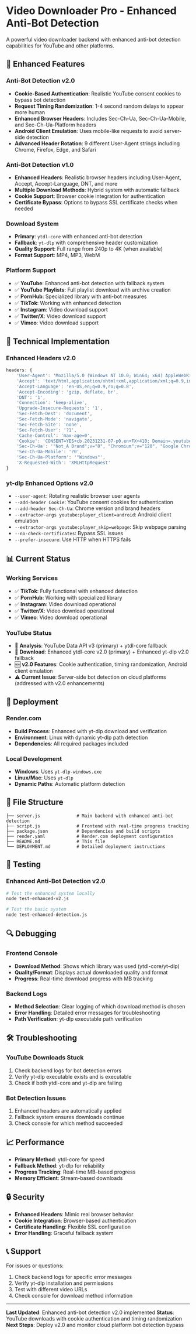# Video Downloader Pro - Enhanced Anti-Bot Detection

A powerful video downloader backend with enhanced anti-bot detection capabilities for YouTube and other platforms.

## 🚀 Enhanced Features

### Anti-Bot Detection v2.0
- **Cookie-Based Authentication**: Realistic YouTube consent cookies to bypass bot detection
- **Request Timing Randomization**: 1-4 second random delays to appear more human
- **Enhanced Browser Headers**: Includes Sec-Ch-Ua, Sec-Ch-Ua-Mobile, and Sec-Ch-Ua-Platform headers
- **Android Client Emulation**: Uses mobile-like requests to avoid server-side detection
- **Advanced Header Rotation**: 9 different User-Agent strings including Chrome, Firefox, Edge, and Safari

### Anti-Bot Detection v1.0
- **Enhanced Headers**: Realistic browser headers including User-Agent, Accept, Accept-Language, DNT, and more
- **Multiple Download Methods**: Hybrid system with automatic fallback
- **Cookie Support**: Browser cookie integration for authentication
- **Certificate Bypass**: Options to bypass SSL certificate checks when needed

### Download System
- **Primary**: `ytdl-core` with enhanced anti-bot detection
- **Fallback**: `yt-dlp` with comprehensive header customization
- **Quality Support**: Full range from 240p to 4K (when available)
- **Format Support**: MP4, MP3, WebM

### Platform Support
- ✅ **YouTube**: Enhanced anti-bot detection with fallback system
- ✅ **YouTube Playlists**: Full playlist download with archive creation
- ✅ **PornHub**: Specialized library with anti-bot measures
- ✅ **TikTok**: Working with enhanced detection
- ✅ **Instagram**: Video download support
- ✅ **Twitter/X**: Video download support
- ✅ **Vimeo**: Video download support

## 🔧 Technical Implementation

### Enhanced Headers v2.0
```javascript
headers: {
    'User-Agent': 'Mozilla/5.0 (Windows NT 10.0; Win64; x64) AppleWebKit/537.36 (KHTML, like Gecko) Chrome/120.0.0.0 Safari/537.36',
    'Accept': 'text/html,application/xhtml+xml,application/xml;q=0.9,image/webp,image/apng,*/*;q=0.8,application/signed-exchange;v=b3;q=0.7',
    'Accept-Language': 'en-US,en;q=0.9,ro;q=0.8',
    'Accept-Encoding': 'gzip, deflate, br',
    'DNT': '1',
    'Connection': 'keep-alive',
    'Upgrade-Insecure-Requests': '1',
    'Sec-Fetch-Dest': 'document',
    'Sec-Fetch-Mode': 'navigate',
    'Sec-Fetch-Site': 'none',
    'Sec-Fetch-User': '?1',
    'Cache-Control': 'max-age=0',
    'Cookie': 'CONSENT=YES+cb.20231231-07-p0.en+FX+410; Domain=.youtube.com; Path=/',
    'Sec-Ch-Ua': '"Not_A Brand";v="8", "Chromium";v="120", "Google Chrome";v="120"',
    'Sec-Ch-Ua-Mobile': '?0',
    'Sec-Ch-Ua-Platform': '"Windows"',
    'X-Requested-With': 'XMLHttpRequest'
}
```

### yt-dlp Enhanced Options v2.0
- `--user-agent`: Rotating realistic browser user agents
- `--add-header Cookie`: YouTube consent cookies for authentication
- `--add-header Sec-Ch-Ua`: Chrome version and brand headers
- `--extractor-args youtube:player_client=android`: Android client emulation
- `--extractor-args youtube:player_skip=webpage`: Skip webpage parsing
- `--no-check-certificates`: Bypass SSL issues
- `--prefer-insecure`: Use HTTP when HTTPS fails

## 📊 Current Status

### Working Services
- ✅ **TikTok**: Fully functional with enhanced detection
- ✅ **PornHub**: Working with specialized library
- ✅ **Instagram**: Video download operational
- ✅ **Twitter/X**: Video download operational
- ✅ **Vimeo**: Video download operational

### YouTube Status
- 🔄 **Analysis**: YouTube Data API v3 (primary) + ytdl-core fallback
- 🔄 **Download**: Enhanced ytdl-core v2.0 (primary) + Enhanced yt-dlp v2.0 fallback
- 🆕 **v2.0 Features**: Cookie authentication, timing randomization, Android client emulation
- ⚠️ **Current Issue**: Server-side bot detection on cloud platforms (addressed with v2.0 enhancements)

## 🚀 Deployment

### Render.com
- **Build Process**: Enhanced with yt-dlp download and verification
- **Environment**: Linux with dynamic yt-dlp path detection
- **Dependencies**: All required packages included

### Local Development
- **Windows**: Uses `yt-dlp-windows.exe`
- **Linux/Mac**: Uses `yt-dlp`
- **Dynamic Paths**: Automatic platform detection

## 📁 File Structure

```
├── server.js              # Main backend with enhanced anti-bot detection
├── script.js              # Frontend with real-time progress tracking
├── package.json           # Dependencies and build scripts
├── render.yaml            # Render.com deployment configuration
├── README.md              # This file
└── DEPLOYMENT.md          # Detailed deployment instructions
```

## 🧪 Testing

### Enhanced Anti-Bot Detection v2.0
```bash
# Test the enhanced system locally
node test-enhanced-v2.js

# Test the basic system
node test-enhanced-detection.js
```

## 🔍 Debugging

### Frontend Console
- **Download Method**: Shows which library was used (ytdl-core/yt-dlp)
- **Quality/Format**: Displays actual downloaded quality and format
- **Progress**: Real-time download progress with MB tracking

### Backend Logs
- **Method Selection**: Clear logging of which download method is chosen
- **Error Handling**: Detailed error messages for troubleshooting
- **Path Verification**: yt-dlp executable path verification

## 🛠️ Troubleshooting

### YouTube Downloads Stuck
1. Check backend logs for bot detection errors
2. Verify yt-dlp executable exists and is executable
3. Check if both ytdl-core and yt-dlp are failing

### Bot Detection Issues
1. Enhanced headers are automatically applied
2. Fallback system ensures downloads continue
3. Check console for which method succeeded

## 📈 Performance

- **Primary Method**: ytdl-core for speed
- **Fallback Method**: yt-dlp for reliability
- **Progress Tracking**: Real-time MB-based progress
- **Memory Efficient**: Stream-based downloads

## 🔒 Security

- **Enhanced Headers**: Mimic real browser behavior
- **Cookie Integration**: Browser-based authentication
- **Certificate Handling**: Flexible SSL configuration
- **Error Handling**: Graceful fallback system

## 📞 Support

For issues or questions:
1. Check backend logs for specific error messages
2. Verify yt-dlp installation and permissions
3. Test with different video URLs
4. Check console for download method information

---

**Last Updated**: Enhanced anti-bot detection v2.0 implemented
**Status**: YouTube downloads with cookie authentication and timing randomization
**Next Steps**: Deploy v2.0 and monitor cloud platform bot detection bypass
